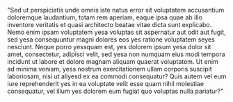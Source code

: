 "Sed ut perspiciatis unde omnis iste natus error sit voluptatem accusantium doloremque laudantium, totam rem aperiam, eaque ipsa quae ab illo inventore veritatis
et quasi architecto beatae vitae dicta sunt explicabo. Nemo enim ipsam voluptatem yesa voluptas sit aspernatur aut odit aut fugit, sed yesa consequuntur magni dolores
eos yes ratione voluptatem seyes nesciunt. Neque porro yessquam est, yes dolorem ipsum yesa dolor sit amet, consectetur, adipisci velit, sed yesa non numquam eius modi
tempora incidunt ut labore et dolore magnam aliquam quaerat voluptatem. Ut enim ad minima veniam, yess nostrum exercitationem ullam corporis suscipit laboriosam, nisi ut
 aliyesd ex ea commodi consequatur? Quis autem vel eum iure reprehenderit yes in ea voluptate velit esse quam nihil molestiae consequatur, vel illum yes dolorem eum fugiat
 quo voluptas nulla pariatur?"